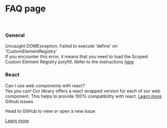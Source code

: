 # FAQ page

<br/>

<sgds-faq-grid>
<div>
<h3> General </h3>

<sgds-accordion-item >
    <div slot="accordion-header">Uncaught DOMException: Failed to execute 'define' on 'CustomElementRegistry'</div>
    <span slot="accordion-content">If you encounter this error, it means that you need to load the Scoped Custom Element Registry polyfill. Refer to the instructions <a target="_self" href="/story/getting-started-usage-scoped-elements--page">here</a></span> 
</sgds-accordion-item>

<h3> React </h3>
<sgds-accordion-item >
    <div slot="accordion-header">Can I use web components with react?</div>
    <span slot="accordion-content">Yes you can! Our library offers a react wrapped version for each of our web component. This helps to provide 100% compatibility with react. <a target="_self" href="/story/getting-started-frameworks-react--page">Learn more</a></span> 
</sgds-accordion-item>
</div>
<div>
<sgds-card class="faq">
<span slot="card-title">Github Issues</span>
<p slot="card-text">Head to GitHub to view or open a new issue</p>    
<a slot="card-link" href="https://github.com/GovTechSG/sgds-web-component/issues" target="_blank">Learn more</a>
</sgds-card>
</div>

</sgds-faq-grid>
